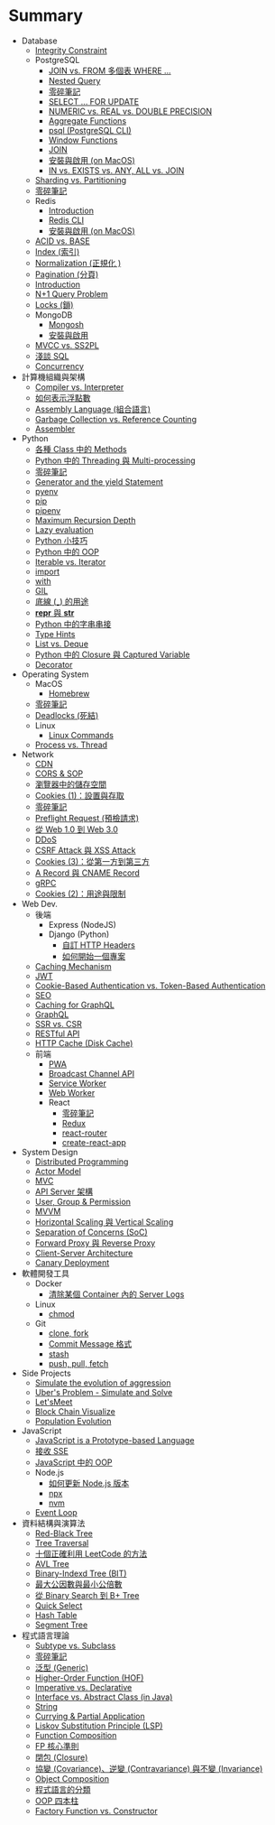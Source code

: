 # Summary

- Database
  - [Integrity Constraint](<././Database/Integrity Constraint.md>)
  - PostgreSQL
    - [JOIN vs. FROM 多個表 WHERE ...](<././Database/PostgreSQL/JOIN vs. FROM 多個表 WHERE ....md>)
    - [Nested Query](<././Database/PostgreSQL/Nested Query.md>)
    - [零碎筆記](<././Database/PostgreSQL/零碎筆記.md>)
    - [SELECT ... FOR UPDATE](<././Database/PostgreSQL/SELECT ... FOR UPDATE.md>)
    - [NUMERIC vs. REAL vs. DOUBLE PRECISION](<././Database/PostgreSQL/NUMERIC vs. REAL vs. DOUBLE PRECISION.md>)
    - [Aggregate Functions](<././Database/PostgreSQL/Aggregate Functions.md>)
    - [psql (PostgreSQL CLI)](<././Database/PostgreSQL/psql (PostgreSQL CLI).md>)
    - [Window Functions](<././Database/PostgreSQL/Window Functions.md>)
    - [JOIN](<././Database/PostgreSQL/JOIN.md>)
    - [安裝與啟用 (on MacOS)](<././Database/PostgreSQL/安裝與啟用 (on MacOS).md>)
    - [IN vs. EXISTS vs. ANY, ALL vs. JOIN](<././Database/PostgreSQL/IN vs. EXISTS vs. ANY, ALL vs. JOIN.md>)
  - [Sharding vs. Partitioning](<././Database/Sharding vs. Partitioning.md>)
  - [零碎筆記](<././Database/零碎筆記.md>)
  - Redis
    - [Introduction](<././Database/Redis/Introduction.md>)
    - [Redis CLI](<././Database/Redis/Redis CLI.md>)
    - [安裝與啟用 (on MacOS)](<././Database/Redis/安裝與啟用 (on MacOS).md>)
  - [ACID vs. BASE](<././Database/ACID vs. BASE.md>)
  - [Index (索引)](<././Database/Index (索引).md>)
  - [Normalization (正規化 )](<././Database/Normalization (正規化 ).md>)
  - [Pagination (分頁)](<././Database/Pagination (分頁).md>)
  - [Introduction](<././Database/Introduction.md>)
  - [N+1 Query Problem](<././Database/N+1 Query Problem.md>)
  - [Locks (鎖)](<././Database/Locks (鎖).md>)
  - MongoDB
    - [Mongosh](<././Database/MongoDB/Mongosh.md>)
    - [安裝與啟用](<././Database/MongoDB/安裝與啟用.md>)
  - [MVCC vs. SS2PL](<././Database/MVCC vs. SS2PL.md>)
  - [淺談 SQL](<././Database/淺談 SQL.md>)
  - [Concurrency](<././Database/Concurrency.md>)
- 計算機組織與架構
  - [Compiler vs. Interpreter](<././計算機組織與架構/Compiler vs. Interpreter.md>)
  - [如何表示浮點數](<././計算機組織與架構/如何表示浮點數.md>)
  - [Assembly Language (組合語言)](<././計算機組織與架構/Assembly Language (組合語言).md>)
  - [Garbage Collection vs. Reference Counting](<././計算機組織與架構/Garbage Collection vs. Reference Counting.md>)
  - [Assembler](<././計算機組織與架構/Assembler.md>)
- Python
  - [各種 Class 中的 Methods](<././Python/各種 Class 中的 Methods.md>)
  - [Python 中的 Threading 與 Multi-processing](<././Python/Python 中的 Threading 與 Multi-processing.md>)
  - [零碎筆記](<././Python/零碎筆記.md>)
  - [Generator and the yield Statement](<././Python/Generator and the yield Statement.md>)
  - [pyenv](<././Python/pyenv.md>)
  - [pip](<././Python/pip.md>)
  - [pipenv](<././Python/pipenv.md>)
  - [Maximum Recursion Depth](<././Python/Maximum Recursion Depth.md>)
  - [Lazy evaluation](<././Python/Lazy evaluation.md>)
  - [Python 小技巧](<././Python/Python 小技巧.md>)
  - [Python 中的 OOP](<././Python/Python 中的 OOP.md>)
  - [Iterable vs. Iterator](<././Python/Iterable vs. Iterator.md>)
  - [import](<././Python/import.md>)
  - [with](<././Python/with.md>)
  - [GIL](<././Python/GIL.md>)
  - [底線 (_) 的用途](<././Python/底線 (_) 的用途.md>)
  - [__repr__ 與 __str__](<././Python/__repr__ 與 __str__.md>)
  - [Python 中的字串串接](<././Python/Python 中的字串串接.md>)
  - [Type Hints](<././Python/Type Hints.md>)
  - [List vs. Deque](<././Python/List vs. Deque.md>)
  - [Python 中的 Closure 與 Captured Variable](<././Python/Python 中的 Closure 與 Captured Variable.md>)
  - [Decorator](<././Python/Decorator.md>)
- Operating System
  - MacOS
    - [Homebrew](<././Operating System/MacOS/Homebrew.md>)
  - [零碎筆記](<././Operating System/零碎筆記.md>)
  - [Deadlocks (死結)](<././Operating System/Deadlocks (死結).md>)
  - Linux
    - [Linux Commands](<././Operating System/Linux/Linux Commands.md>)
  - [Process vs. Thread](<././Operating System/Process vs. Thread.md>)
- Network
  - [CDN](<././Network/CDN.md>)
  - [CORS & SOP](<././Network/CORS & SOP.md>)
  - [瀏覽器中的儲存空間](<././Network/瀏覽器中的儲存空間.md>)
  - [Cookies (1)：設置與存取](<././Network/Cookies (1)：設置與存取.md>)
  - [零碎筆記](<././Network/零碎筆記.md>)
  - [Preflight Request (預檢請求)](<././Network/Preflight Request (預檢請求).md>)
  - [從 Web 1.0 到 Web 3.0](<././Network/從 Web 1.0 到 Web 3.0.md>)
  - [DDoS](<././Network/DDoS.md>)
  - [CSRF Attack 與 XSS Attack](<././Network/CSRF Attack 與 XSS Attack.md>)
  - [Cookies (3)：從第一方到第三方](<././Network/Cookies (3)：從第一方到第三方.md>)
  - [A Record 與 CNAME Record](<././Network/A Record 與 CNAME Record.md>)
  - [gRPC](<././Network/gRPC.md>)
  - [Cookies (2)：用途與限制](<././Network/Cookies (2)：用途與限制.md>)
- Web Dev.
  - 後端
    - Express (NodeJS)
    - Django (Python)
      - [自訂 HTTP Headers](<././Web Dev./後端/Django (Python)/自訂 HTTP Headers.md>)
      - [如何開始一個專案](<././Web Dev./後端/Django (Python)/如何開始一個專案.md>)
  - [Caching Mechanism](<././Web Dev./Caching Mechanism.md>)
  - [JWT](<././Web Dev./JWT.md>)
  - [Cookie-Based Authentication vs. Token-Based Authentication](<././Web Dev./Cookie-Based Authentication vs. Token-Based Authentication.md>)
  - [SEO](<././Web Dev./SEO.md>)
  - [Caching for GraphQL](<././Web Dev./Caching for GraphQL.md>)
  - [GraphQL](<././Web Dev./GraphQL.md>)
  - [SSR vs. CSR](<././Web Dev./SSR vs. CSR.md>)
  - [RESTful API](<././Web Dev./RESTful API.md>)
  - [HTTP Cache (Disk Cache)](<././Web Dev./HTTP Cache (Disk Cache).md>)
  - 前端
    - [PWA](<././Web Dev./前端/PWA.md>)
    - [Broadcast Channel API](<././Web Dev./前端/Broadcast Channel API.md>)
    - [Service Worker](<././Web Dev./前端/Service Worker.md>)
    - [Web Worker](<././Web Dev./前端/Web Worker.md>)
    - React
      - [零碎筆記](<././Web Dev./前端/React/零碎筆記.md>)
      - [Redux](<././Web Dev./前端/React/Redux.md>)
      - [react-router](<././Web Dev./前端/React/react-router.md>)
      - [create-react-app](<././Web Dev./前端/React/create-react-app.md>)
- System Design
  - [Distributed Programming](<././System Design/Distributed Programming.md>)
  - [Actor Model](<././System Design/Actor Model.md>)
  - [MVC](<././System Design/MVC.md>)
  - [API Server 架構](<././System Design/API Server 架構.md>)
  - [User, Group & Permission](<././System Design/User, Group & Permission.md>)
  - [MVVM](<././System Design/MVVM.md>)
  - [Horizontal Scaling 與 Vertical Scaling](<././System Design/Horizontal Scaling 與 Vertical Scaling.md>)
  - [Separation of Concerns (SoC)](<././System Design/Separation of Concerns (SoC).md>)
  - [Forward Proxy 與 Reverse Proxy](<././System Design/Forward Proxy 與 Reverse Proxy.md>)
  - [Client-Server Architecture](<././System Design/Client-Server Architecture.md>)
  - [Canary Deployment](<././System Design/Canary Deployment.md>)
- 軟體開發工具
  - Docker
    - [清除某個 Container 內的 Server Logs](<././軟體開發工具/Docker/清除某個 Container 內的 Server Logs.md>)
  - Linux
    - [chmod](<././軟體開發工具/Linux/chmod.md>)
  - Git
    - [clone, fork](<././軟體開發工具/Git/clone, fork.md>)
    - [Commit Message 格式](<././軟體開發工具/Git/Commit Message 格式.md>)
    - [stash](<././軟體開發工具/Git/stash.md>)
    - [push, pull, fetch](<././軟體開發工具/Git/push, pull, fetch.md>)
- Side Projects
  - [Simulate the evolution of aggression](<././Side Projects/Simulate the evolution of aggression.md>)
  - [Uber's Problem - Simulate and Solve](<././Side Projects/Uber's Problem - Simulate and Solve.md>)
  - [Let'sMeet](<././Side Projects/Let'sMeet.md>)
  - [Block Chain Visualize](<././Side Projects/Block Chain Visualize.md>)
  - [Population Evolution](<././Side Projects/Population Evolution.md>)
- JavaScript
  - [JavaScript is a Prototype-based Language](<././JavaScript/JavaScript is a Prototype-based Language.md>)
  - [接收 SSE](<././JavaScript/接收 SSE.md>)
  - [JavaScript 中的 OOP](<././JavaScript/JavaScript 中的 OOP.md>)
  - Node.js
    - [如何更新 Node.js 版本](<././JavaScript/Node.js/如何更新 Node.js 版本.md>)
    - [npx](<././JavaScript/Node.js/npx.md>)
    - [nvm](<././JavaScript/Node.js/nvm.md>)
  - [Event Loop](<././JavaScript/Event Loop.md>)
- 資料結構與演算法
  - [Red-Black Tree](<././資料結構與演算法/Red-Black Tree.md>)
  - [Tree Traversal](<././資料結構與演算法/Tree Traversal.md>)
  - [十個正確利用 LeetCode 的方法](<././資料結構與演算法/十個正確利用 LeetCode 的方法.md>)
  - [AVL Tree](<././資料結構與演算法/AVL Tree.md>)
  - [Binary-Indexd Tree (BIT)](<././資料結構與演算法/Binary-Indexd Tree (BIT).md>)
  - [最大公因數與最小公倍數](<././資料結構與演算法/最大公因數與最小公倍數.md>)
  - [從 Binary Search 到 B+ Tree](<././資料結構與演算法/從 Binary Search 到 B+ Tree.md>)
  - [Quick Select](<././資料結構與演算法/Quick Select.md>)
  - [Hash Table](<././資料結構與演算法/Hash Table.md>)
  - [Segment Tree](<././資料結構與演算法/Segment Tree.md>)
- 程式語言理論
  - [Subtype vs. Subclass](<././程式語言理論/Subtype vs. Subclass.md>)
  - [零碎筆記](<././程式語言理論/零碎筆記.md>)
  - [泛型 (Generic)](<././程式語言理論/泛型 (Generic).md>)
  - [Higher-Order Function (HOF)](<././程式語言理論/Higher-Order Function (HOF).md>)
  - [Imperative vs. Declarative](<././程式語言理論/Imperative vs. Declarative.md>)
  - [Interface vs. Abstract Class (in Java)](<././程式語言理論/Interface vs. Abstract Class (in Java).md>)
  - [String](<././程式語言理論/String.md>)
  - [Currying & Partial Application](<././程式語言理論/Currying & Partial Application.md>)
  - [Liskov Substitution Principle (LSP)](<././程式語言理論/Liskov Substitution Principle (LSP).md>)
  - [Function Composition](<././程式語言理論/Function Composition.md>)
  - [FP 核心準則](<././程式語言理論/FP 核心準則.md>)
  - [閉包 (Closure)](<././程式語言理論/閉包 (Closure).md>)
  - [協變 (Covariance)、逆變 (Contravariance) 與不變 (Invariance)](<././程式語言理論/協變 (Covariance)、逆變 (Contravariance) 與不變 (Invariance).md>)
  - [Object Composition](<././程式語言理論/Object Composition.md>)
  - [程式語言的分類](<././程式語言理論/程式語言的分類.md>)
  - [OOP 四本柱](<././程式語言理論/OOP 四本柱.md>)
  - [Factory Function vs. Constructor](<././程式語言理論/Factory Function vs. Constructor.md>)
